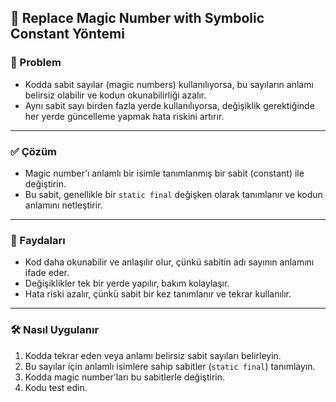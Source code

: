 ## 🔢 Replace Magic Number with Symbolic Constant Yöntemi

### 🐞 Problem

- Kodda sabit sayılar (magic numbers) kullanılıyorsa, bu sayıların anlamı belirsiz olabilir ve kodun okunabilirliği azalır.
- Aynı sabit sayı birden fazla yerde kullanılıyorsa, değişiklik gerektiğinde her yerde güncelleme yapmak hata riskini artırır.

---

### ✅ Çözüm

- Magic number’ı anlamlı bir isimle tanımlanmış bir sabit (constant) ile değiştirin.
- Bu sabit, genellikle bir `static final` değişken olarak tanımlanır ve kodun anlamını netleştirir.

---

### 🌱 Faydaları

- Kod daha okunabilir ve anlaşılır olur, çünkü sabitin adı sayının anlamını ifade eder.
- Değişiklikler tek bir yerde yapılır, bakım kolaylaşır.
- Hata riski azalır, çünkü sabit bir kez tanımlanır ve tekrar kullanılır.

---

### 🛠️ Nasıl Uygulanır

1. Kodda tekrar eden veya anlamı belirsiz sabit sayıları belirleyin.
2. Bu sayılar için anlamlı isimlere sahip sabitler (`static final`) tanımlayın.
3. Kodda magic number’ları bu sabitlerle değiştirin.
4. Kodu test edin.


